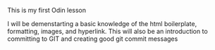 This is my first Odin lesson

I will be demenstarting a basic knowledge of the html boilerplate, formatting, images, and hyperlink.
This will also be an introduction to committing to GIT and creating good git commit messages